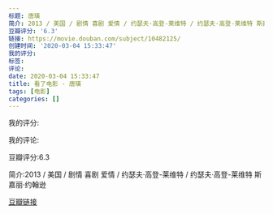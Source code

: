 ```yaml
---
标题: 唐璜
简介: 2013 / 美国 / 剧情 喜剧 爱情 / 约瑟夫·高登-莱维特 / 约瑟夫·高登-莱维特 斯嘉丽·约翰逊
豆瓣评分: '6.3'
链接: https://movie.douban.com/subject/10482125/
创建时间: '2020-03-04 15:33:47'
我的评分:
标签:
评论:
date: 2020-03-04 15:33:47
title: 看了电影 - 唐璜
tags: [电影]
categories: []
---
```


我的评分:

我的评论:

豆瓣评分:6.3

简介:2013 / 美国 / 剧情 喜剧 爱情 / 约瑟夫·高登-莱维特 / 约瑟夫·高登-莱维特 斯嘉丽·约翰逊

[豆瓣链接](https://movie.douban.com/subject/10482125/)

